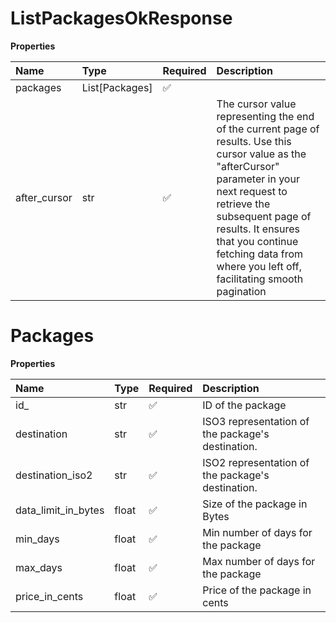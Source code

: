 # ListPackagesOkResponse

**Properties**

| Name         | Type           | Required | Description                                                                                                                                                                                                                                                                                    |
| :----------- | :------------- | :------- | :--------------------------------------------------------------------------------------------------------------------------------------------------------------------------------------------------------------------------------------------------------------------------------------------- |
| packages     | List[Packages] | ✅       |                                                                                                                                                                                                                                                                                                |
| after_cursor | str            | ✅       | The cursor value representing the end of the current page of results. Use this cursor value as the "afterCursor" parameter in your next request to retrieve the subsequent page of results. It ensures that you continue fetching data from where you left off, facilitating smooth pagination |

# Packages

**Properties**

| Name                | Type  | Required | Description                                       |
| :------------------ | :---- | :------- | :------------------------------------------------ |
| id\_                | str   | ✅       | ID of the package                                 |
| destination         | str   | ✅       | ISO3 representation of the package's destination. |
| destination_iso2    | str   | ✅       | ISO2 representation of the package's destination. |
| data_limit_in_bytes | float | ✅       | Size of the package in Bytes                      |
| min_days            | float | ✅       | Min number of days for the package                |
| max_days            | float | ✅       | Max number of days for the package                |
| price_in_cents      | float | ✅       | Price of the package in cents                     |
